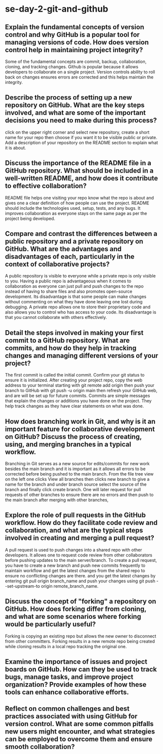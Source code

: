 # se-day-2-git-and-github
## Explain the fundamental concepts of version control and why GitHub is a popular tool for managing versions of code. How does version control help in maintaining project integrity?
Some of the fundamental concepts are commit, backup, collaboration, cloning, and tracking changes. Github is popular because it allows developers to collaborate on a single project. Version controls ability to roll back on changes ensures errors are corrected and this helps maintain the integrity.
## Describe the process of setting up a new repository on GitHub. What are the key steps involved, and what are some of the important decisions you need to make during this process?
click on the upper right corner and select new repository, create a short name for your repo then choose if you want it to be visible public or private. Add a description of your repository on the README section to explain what it is about.
## Discuss the importance of the README file in a GitHub repository. What should be included in a well-written README, and how does it contribute to effective collaboration?
README file helps one visiting your repo know what the repo is about and gives one a clear definition of how people can use the project. README should include the technologies used, setup, tests, and any bugs. It improves collaboration as everyone stays on the same page as per the project being developed.
## Compare and contrast the differences between a public repository and a private repository on GitHub. What are the advantages and disadvantages of each, particularly in the context of collaborative projects?
A public repository is visible to everyone while a private repo is only visible to you. Having a public repo is advantageous when it comes to collaboration as everyone can just pull and push changes to the repo instead of having to share files and also promotes open-source development. Its disadvantage is that some people can make changes without commenting on what they have done leaving one lost during debugging. A private repo allows one to store their proprietary code and also allows you to control who has access to your code. Its disadvantage is that you cannot collaborate with others effectively.
## Detail the steps involved in making your first commit to a GitHub repository. What are commits, and how do they help in tracking changes and managing different versions of your project?
The first commit is called the initial commit. Confirm your git status to ensure it is initialized. After creating your project repo, copy the web address to your terminal starting with git remote add origin then push your branch to GitHub with git push -u origin main then refresh your GitHub web, and are will be set up for future commits. Commits are simple messages that explain the changes or additions you have done on the project. They help track changes as they have clear statements on what was done.   
## How does branching work in Git, and why is it an important feature for collaborative development on GitHub? Discuss the process of creating, using, and merging branches in a typical workflow.
Branching in Git serves as a new source for edits/commits for new work besides the main branch and it is important as it allows all errors to be corrected before being pushed to the main branch. From the file tree view on the left one clicks View all branches then clicks new branch to give a name for the branch and under branch source select the source of the branch and finally click create branch. One will later request for pull requests of other branches to ensure there are no errors and then push to the main branch after merging with other branches, 
## Explore the role of pull requests in the GitHub workflow. How do they facilitate code review and collaboration, and what are the typical steps involved in creating and merging a pull request?
A pull request is used to push changes into a shared repo with other developers. It allows one to request code review from other collaborators before pushing updates to the main server/branch. To create a pull request, you have to create a new branch and push new commits frequently to maintain workflow and get the latest changes from the shared repo to ensure no conflicting changes are there. and you get the latest changes by entering git pull origin branch_name and push your changes using git push --set-upstream-to origin remote_branch_name.
## Discuss the concept of "forking" a repository on GitHub. How does forking differ from cloning, and what are some scenarios where forking would be particularly useful?
Forking is copying an existing repo but allows the new owner to disconnect from other committers. Forking results in a new remote repo being created while cloning results in a local repo tracking the original one.
## Examine the importance of issues and project boards on GitHub. How can they be used to track bugs, manage tasks, and improve project organization? Provide examples of how these tools can enhance collaborative efforts.

## Reflect on common challenges and best practices associated with using GitHub for version control. What are some common pitfalls new users might encounter, and what strategies can be employed to overcome them and ensure smooth collaboration?
